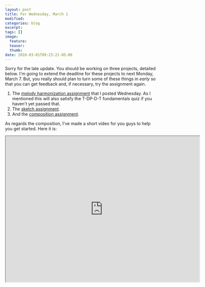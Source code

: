 ```yaml
---
layout: post
title: For Wednesday, March 1
modified:
categories: blog
excerpt:
tags: []
image:
  feature:
  teaser:
  thumb:
date: 2016-03-01T09:23:21-05:00
---
```


Sorry for the late update. You should be working on three projects, detailed below. I'm going to extend the deadline for these projects to next Monday, March 7. But, you really should plan to turn some of these things in *early* so that you can get feedback and, if necessary, try the assignment again.

1. The [melody harmonization assignment](https://www.dropbox.com/s/vqr9cpmesyfs2au/FLP%20Melody%20Harmonization.pdf?dl=0) that I posted Wednesday. As I mentioned this will also satisfy the T-DP-D-T fundamentals quiz if you haven't yet passed that.
2. The [sketch assignment](https://www.dropbox.com/s/r9twlvs10o1jc5m/FLP%20Sketch.pdf?dl=0).
3. And the [composition assignment](https://www.dropbox.com/s/0kun6742fgue8vi/FLP%20Composition%20Assignment.pdf?dl=0).

As regards the composition, I've made a short video for you guys to help you get started. Here it is:

<iframe src="https://drive.google.com/file/d/0B0_DrOo8gCUrUTBZTVVYWF9RdDQ/preview" width="640" height="480"></iframe>